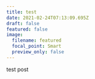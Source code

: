 ```yaml
---
title: test
date: 2021-02-24T07:13:09.695Z
draft: false
featured: false
image:
  filename: featured
  focal_point: Smart
  preview_only: false
---
```

test post